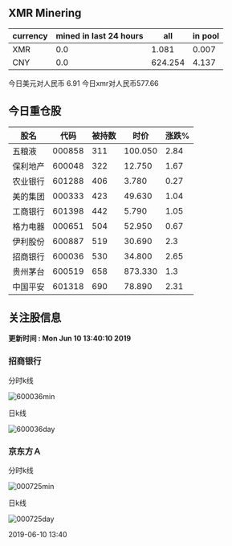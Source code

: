 ## XMR Minering

|currency|mined in last 24 hours|all|in pool|
|---|---|---|---|
|XMR|0.0|1.081|0.007|
|CNY|0.0|624.254|4.137|

今日美元对人民币 6.91	今日xmr对人民币577.66


## 今日重仓股 

|股名|代码|被持数|时价|涨跌%|
|---|---|---|---|---|
|五粮液|000858|311|100.050|2.84|
|保利地产|600048|322|12.750|1.67|
|农业银行|601288|406|3.780|0.27|
|美的集团|000333|423|49.630|1.04|
|工商银行|601398|442|5.790|1.05|
|格力电器|000651|504|52.950|0.67|
|伊利股份|600887|519|30.690|2.3|
|招商银行|600036|530|34.800|2.65|
|贵州茅台|600519|658|873.330|1.3|
|中国平安|601318|690|78.890|2.31|

## 关注股信息
**更新时间 : Mon Jun 10 13:40:10 2019**
### 招商银行 
分时k线

![600036min](http://image.sinajs.cn/newchart/min/n/sh600036.gif)

日k线

![600036day](http://image.sinajs.cn/newchart/daily/n/sh600036.gif)

### 京东方Ａ 
分时k线

![000725min](http://image.sinajs.cn/newchart/min/n/sz000725.gif)

日k线

![000725day](http://image.sinajs.cn/newchart/daily/n/sz000725.gif)

2019-06-10 13:40